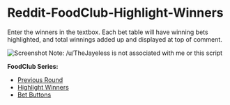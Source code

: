 # Reddit-FoodClub-Highlight-Winners
Enter the winners in the textbox. Each bet table will have winning bets highlighted, and total winnings added up and displayed at top of comment.

![Screenshot](http://i.imgur.com/7CDSJXz.png "Screenshot")
Note: /u/TheJayeless is not associated with me or this script
<br>

**FoodClub Series:**
* [Previous Round](https://github.com/friendly-trenchcoat/foodclub-Previous-Round)
* [Highlight Winners](https://github.com/friendly-trenchcoat/Reddit-FoodClub-Highlight-Winners)
* [Bet Buttons](https://github.com/friendly-trenchcoat/Reddit-FoodClub-BetButtons)
